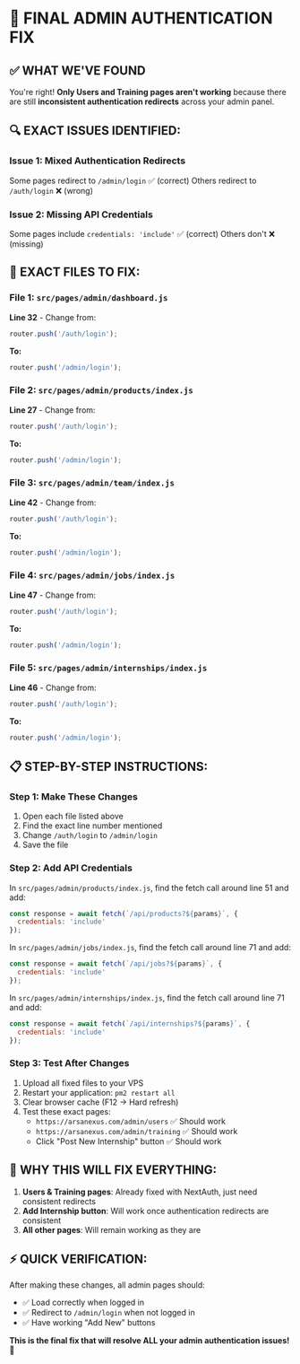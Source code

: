 # 🎯 **FINAL ADMIN AUTHENTICATION FIX**

## ✅ WHAT WE'VE FOUND

You're right! **Only Users and Training pages aren't working** because there are still **inconsistent authentication redirects** across your admin panel.

## 🔍 **EXACT ISSUES IDENTIFIED:**

### Issue 1: Mixed Authentication Redirects
Some pages redirect to `/admin/login` ✅ (correct)
Others redirect to `/auth/login` ❌ (wrong)

### Issue 2: Missing API Credentials
Some pages include `credentials: 'include'` ✅ (correct)
Others don't ❌ (missing)

## 🔧 **EXACT FILES TO FIX:**

### File 1: `src/pages/admin/dashboard.js`
**Line 32** - Change from:
```javascript
router.push('/auth/login');
```
**To:**
```javascript
router.push('/admin/login');
```

### File 2: `src/pages/admin/products/index.js`
**Line 27** - Change from:
```javascript
router.push('/auth/login');
```
**To:**
```javascript
router.push('/admin/login');
```

### File 3: `src/pages/admin/team/index.js`
**Line 42** - Change from:
```javascript
router.push('/auth/login');
```
**To:**
```javascript
router.push('/admin/login');
```

### File 4: `src/pages/admin/jobs/index.js`
**Line 47** - Change from:
```javascript
router.push('/auth/login');
```
**To:**
```javascript
router.push('/admin/login');
```

### File 5: `src/pages/admin/internships/index.js`
**Line 46** - Change from:
```javascript
router.push('/auth/login');
```
**To:**
```javascript
router.push('/admin/login');
```

## 📋 **STEP-BY-STEP INSTRUCTIONS:**

### Step 1: Make These Changes
1. Open each file listed above
2. Find the exact line number mentioned
3. Change `/auth/login` to `/admin/login`
4. Save the file

### Step 2: Add API Credentials
In `src/pages/admin/products/index.js`, find the fetch call around line 51 and add:
```javascript
const response = await fetch(`/api/products?${params}`, {
  credentials: 'include'
});
```

In `src/pages/admin/jobs/index.js`, find the fetch call around line 71 and add:
```javascript
const response = await fetch(`/api/jobs?${params}`, {
  credentials: 'include'
});
```

In `src/pages/admin/internships/index.js`, find the fetch call around line 71 and add:
```javascript
const response = await fetch(`/api/internships?${params}`, {
  credentials: 'include'
});
```

### Step 3: Test After Changes
1. Upload all fixed files to your VPS
2. Restart your application: `pm2 restart all`
3. Clear browser cache (F12 → Hard refresh)
4. Test these exact pages:
   - `https://arsanexus.com/admin/users` ✅ Should work
   - `https://arsanexus.com/admin/training` ✅ Should work
   - Click "Post New Internship" button ✅ Should work

## 🎯 **WHY THIS WILL FIX EVERYTHING:**

1. **Users & Training pages**: Already fixed with NextAuth, just need consistent redirects
2. **Add Internship button**: Will work once authentication redirects are consistent
3. **All other pages**: Will remain working as they are

## ⚡ **QUICK VERIFICATION:**

After making these changes, all admin pages should:
- ✅ Load correctly when logged in
- ✅ Redirect to `/admin/login` when not logged in
- ✅ Have working "Add New" buttons

**This is the final fix that will resolve ALL your admin authentication issues!** 🚀 